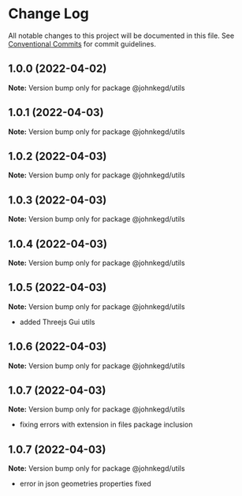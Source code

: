 # Change Log

All notable changes to this project will be documented in this file.
See [Conventional Commits](https://conventionalcommits.org) for commit guidelines.

## 1.0.0 (2022-04-02)

**Note:** Version bump only for package @johnkegd/utils

## 1.0.1 (2022-04-03)

**Note:** Version bump only for package @johnkegd/utils

## 1.0.2 (2022-04-03)

**Note:** Version bump only for package @johnkegd/utils

## 1.0.3 (2022-04-03)

**Note:** Version bump only for package @johnkegd/utils

## 1.0.4 (2022-04-03)

**Note:** Version bump only for package @johnkegd/utils

## 1.0.5 (2022-04-03)

**Note:** Version bump only for package @johnkegd/utils

- added Threejs Gui utils

## 1.0.6 (2022-04-03)

**Note:** Version bump only for package @johnkegd/utils

## 1.0.7 (2022-04-03)

**Note:** Version bump only for package @johnkegd/utils

- fixing errors with extension in files package inclusion

## 1.0.7 (2022-04-03)

**Note:** Version bump only for package @johnkegd/utils

- error in json geometries properties fixed
